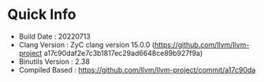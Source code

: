 # Quick Info
* Build Date : 20220713
* Clang Version : ZyC clang version 15.0.0 (https://github.com/llvm/llvm-project a17c90daf2e7c3b1817ec29ad6648ce89b927f9a)
* Binutils Version : 2.38
* Compiled Based : https://github.com/llvm/llvm-project/commit/a17c90da

